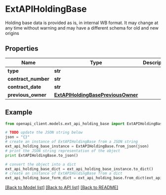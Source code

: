 # ExtAPIHoldingBase

Holding base data is provided as is, in internal WB format. It may change at any time without warning and may have a different schema for old and new origins

## Properties
Name | Type | Description | Notes
------------ | ------------- | ------------- | -------------
**type** | **str** |  | 
**contract_number** | **str** |  | [optional] 
**contract_date** | **str** |  | [optional] 
**previous_owner** | [**ExtAPIHoldingBasePreviousOwner**](ExtAPIHoldingBasePreviousOwner.md) |  | [optional] 

## Example

```python
from openapi_client.models.ext_api_holding_base import ExtAPIHoldingBase

# TODO update the JSON string below
json = "{}"
# create an instance of ExtAPIHoldingBase from a JSON string
ext_api_holding_base_instance = ExtAPIHoldingBase.from_json(json)
# print the JSON string representation of the object
print ExtAPIHoldingBase.to_json()

# convert the object into a dict
ext_api_holding_base_dict = ext_api_holding_base_instance.to_dict()
# create an instance of ExtAPIHoldingBase from a dict
ext_api_holding_base_form_dict = ext_api_holding_base.from_dict(ext_api_holding_base_dict)
```
[[Back to Model list]](../README.md#documentation-for-models) [[Back to API list]](../README.md#documentation-for-api-endpoints) [[Back to README]](../README.md)


